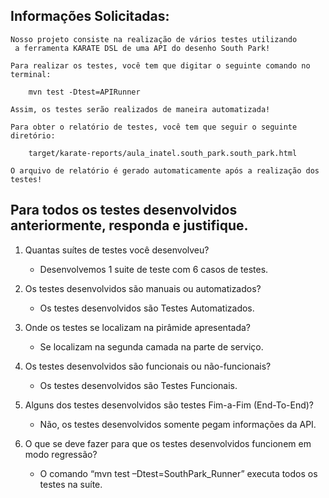  ## Informações Solicitadas:
    Nosso projeto consiste na realização de vários testes utilizando
     a ferramenta KARATE DSL de uma API do desenho South Park!
    
    Para realizar os testes, você tem que digitar o seguinte comando no terminal:

        mvn test -Dtest=APIRunner

    Assim, os testes serão realizados de maneira automatizada!

    Para obter o relatório de testes, você tem que seguir o seguinte diretório:

        target/karate-reports/aula_inatel.south_park.south_park.html

    O arquivo de relatório é gerado automaticamente após a realização dos testes!



## Para todos os testes desenvolvidos anteriormente, responda e justifique.
1. Quantas suítes de testes você desenvolveu?
    - Desenvolvemos 1 suite de teste com 6 casos de testes.

2. Os testes desenvolvidos são manuais ou automatizados?
    - Os testes desenvolvidos são Testes Automatizados.

3. Onde os testes se localizam na pirâmide apresentada?
    - Se localizam na segunda camada na parte de serviço.

4. Os testes desenvolvidos são funcionais ou não-funcionais?
    - Os testes desenvolvidos são Testes Funcionais.

5. Alguns dos testes desenvolvidos são testes Fim-a-Fim (End-To-End)?
    - Não, os testes desenvolvidos somente pegam informações da API.

6. O que se deve fazer para que os testes desenvolvidos funcionem em modo regressão?
    - O comando “mvn test –Dtest=SouthPark_Runner” executa todos os testes na suíte.  
